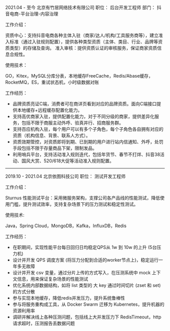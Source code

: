 2021.04 - 至今
北京有竹居网络技术有限公司
职位： 后台开发工程师
部门： 抖音电商-平台治理-内容治理

工作介绍：

资质中心：支持抖音电商各种主体入驻（商家/达人/机构/工具服务商等），建立准入标准（通过入驻规则配置），提供各种类型资质（主体、类目、行业、品牌等资质类型）的存储及查询。
准入审核：提供资质认证的审核服务，保证商家资质信息合规性。

使用技术：

GO，Kitex，MySQL分库分表，本地缓存FreeCache，Redis/Abase缓存，RocketMQ，ES，重试状态机，小时级数据对账

工作经历：

- 品牌资质亮证C端，消费者可在商详页看到对应的品牌资质。面向C端接口提供本地缓存+远程缓存配置化能力。
- 支持高优商家入驻，提供配置化能力，对于不同分级的商家，提供差异化服务，包括不限于商服主动外呼、验真并行、招商服务群。
- 支持百应机构入驻，每个用户可以有多个子角色，每个子角色各自拥有对应的资质（机构信息、背景、联系人方式）。
- 资质效期管控，对资质即将到期、已到期的用户进行站内信通知、外呼，处罚手段包括不限于存量商品下架，限制发品。
- 利用哨兵平台，支持活动准入规则迭代，包括年货节、春节不打烊、抖音38活动、国风大赏、520/618大促等活动准入规则配置。

---- 

2019.10 - 2021.04
北京依图科技公司
职位： 测试开发工程师

工作介绍：           

Sturnus 性能测试平台：采用微服务架构，支撑公司各产品线的性能测试，降低使用门槛，提升测试效率，支持复杂场景下的压力测试和稳定性测试。

使用技术: 

Java，Spring Cloud，MongoDB，Kafka，InfluxDB，Redis

工作经历：

- 在职期间，实现性能平台每日回归日均稳定QPS从 1w 到 10w 的上升 (5台压力机)
- 设计并开发 QPS 调度方案 (将压力分配到合适的worker节点上)，稳定运行一年多无故障
- 设计并开发 csv 变量，通过分片上传的方式写入，在压测系统中 mock 上下文信息，用来保证复杂场景的性能测试
- 优化系统内部数据结构，如将 list 类型的 大 key 通过时间切片 (zset 和 set) 的方式分散
- 参与实现本地缓存，降低redis并发压力，提升系统鲁棒性
- 参与将服务重构成工具，从 Docker Swarm 迁移为 Kubernetes，提升机器的资源利用率
- 调研并解决线上各种压测问题，包括线上大并发压力下 RedisTimeout，http请求超时，压测报告丢数据问题